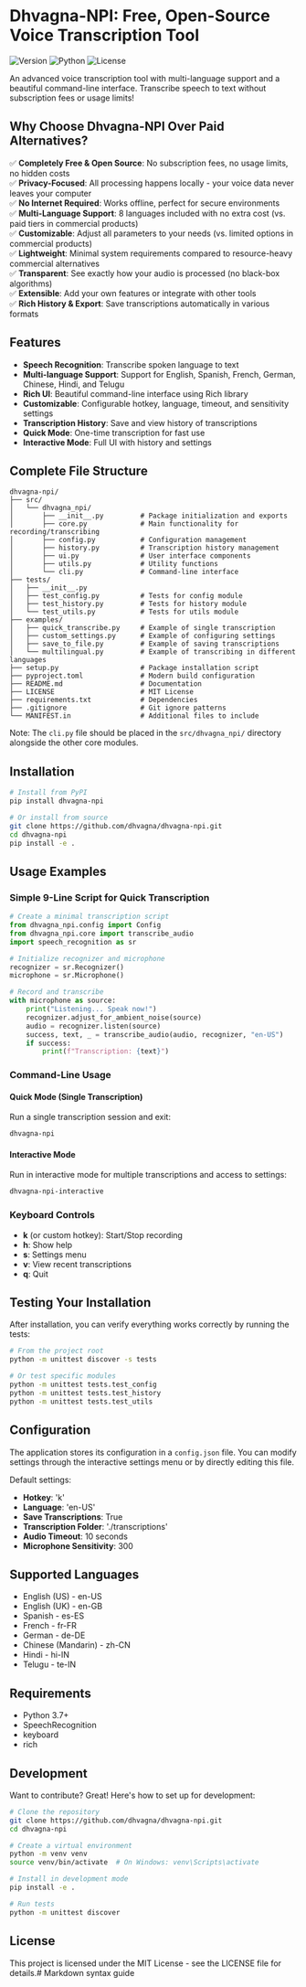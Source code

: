 # Dhvagna-NPI: Free, Open-Source Voice Transcription Tool

![Version](https://img.shields.io/badge/version-0.1.0-blue)
![Python](https://img.shields.io/badge/python-3.7%2B-blue)
![License](https://img.shields.io/badge/license-MIT-green)

An advanced voice transcription tool with multi-language support and a beautiful command-line interface. Transcribe speech to text without subscription fees or usage limits!

## Why Choose Dhvagna-NPI Over Paid Alternatives?

✅ **Completely Free & Open Source**: No subscription fees, no usage limits, no hidden costs  
✅ **Privacy-Focused**: All processing happens locally - your voice data never leaves your computer  
✅ **No Internet Required**: Works offline, perfect for secure environments  
✅ **Multi-Language Support**: 8 languages included with no extra cost (vs. paid tiers in commercial products)  
✅ **Customizable**: Adjust all parameters to your needs (vs. limited options in commercial products)  
✅ **Lightweight**: Minimal system requirements compared to resource-heavy commercial alternatives  
✅ **Transparent**: See exactly how your audio is processed (no black-box algorithms)  
✅ **Extensible**: Add your own features or integrate with other tools  
✅ **Rich History & Export**: Save transcriptions automatically in various formats  

## Features

- **Speech Recognition**: Transcribe spoken language to text
- **Multi-language Support**: Support for English, Spanish, French, German, Chinese, Hindi, and Telugu
- **Rich UI**: Beautiful command-line interface using Rich library
- **Customizable**: Configurable hotkey, language, timeout, and sensitivity settings
- **Transcription History**: Save and view history of transcriptions
- **Quick Mode**: One-time transcription for fast use
- **Interactive Mode**: Full UI with history and settings

## Complete File Structure

```
dhvagna-npi/
├── src/
│   └── dhvagna_npi/
│       ├── __init__.py         # Package initialization and exports
│       ├── core.py             # Main functionality for recording/transcribing
│       ├── config.py           # Configuration management
│       ├── history.py          # Transcription history management
│       ├── ui.py               # User interface components
│       ├── utils.py            # Utility functions
│       └── cli.py              # Command-line interface
├── tests/
│   ├── __init__.py
│   ├── test_config.py          # Tests for config module
│   ├── test_history.py         # Tests for history module
│   └── test_utils.py           # Tests for utils module
├── examples/
│   ├── quick_transcribe.py     # Example of single transcription
│   ├── custom_settings.py      # Example of configuring settings
│   ├── save_to_file.py         # Example of saving transcriptions
│   └── multilingual.py         # Example of transcribing in different languages
├── setup.py                    # Package installation script
├── pyproject.toml              # Modern build configuration
├── README.md                   # Documentation
├── LICENSE                     # MIT License
├── requirements.txt            # Dependencies
├── .gitignore                  # Git ignore patterns
└── MANIFEST.in                 # Additional files to include
```

Note: The `cli.py` file should be placed in the `src/dhvagna_npi/` directory alongside the other core modules.

## Installation

```bash
# Install from PyPI
pip install dhvagna-npi

# Or install from source
git clone https://github.com/dhvagna/dhvagna-npi.git
cd dhvagna-npi
pip install -e .
```

## Usage Examples

### Simple 9-Line Script for Quick Transcription

```python
# Create a minimal transcription script
from dhvagna_npi.config import Config
from dhvagna_npi.core import transcribe_audio
import speech_recognition as sr

# Initialize recognizer and microphone
recognizer = sr.Recognizer()
microphone = sr.Microphone()

# Record and transcribe
with microphone as source:
    print("Listening... Speak now!")
    recognizer.adjust_for_ambient_noise(source)
    audio = recognizer.listen(source)
    success, text, _ = transcribe_audio(audio, recognizer, "en-US")
    if success:
        print(f"Transcription: {text}")
```

### Command-Line Usage

#### Quick Mode (Single Transcription)

Run a single transcription session and exit:

```bash
dhvagna-npi
```

#### Interactive Mode

Run in interactive mode for multiple transcriptions and access to settings:

```bash
dhvagna-npi-interactive
```

### Keyboard Controls

- **k** (or custom hotkey): Start/Stop recording
- **h**: Show help
- **s**: Settings menu
- **v**: View recent transcriptions
- **q**: Quit

## Testing Your Installation

After installation, you can verify everything works correctly by running the tests:

```bash
# From the project root
python -m unittest discover -s tests

# Or test specific modules
python -m unittest tests.test_config
python -m unittest tests.test_history
python -m unittest tests.test_utils
```

## Configuration

The application stores its configuration in a `config.json` file. You can modify settings through the interactive settings menu or by directly editing this file.

Default settings:
- **Hotkey**: 'k'
- **Language**: 'en-US'
- **Save Transcriptions**: True
- **Transcription Folder**: './transcriptions'
- **Audio Timeout**: 10 seconds
- **Microphone Sensitivity**: 300

## Supported Languages

- English (US) - en-US
- English (UK) - en-GB
- Spanish - es-ES
- French - fr-FR
- German - de-DE
- Chinese (Mandarin) - zh-CN
- Hindi - hi-IN
- Telugu - te-IN

## Requirements

- Python 3.7+
- SpeechRecognition
- keyboard
- rich

## Development

Want to contribute? Great! Here's how to set up for development:

```bash
# Clone the repository
git clone https://github.com/dhvagna/dhvagna-npi.git
cd dhvagna-npi

# Create a virtual environment
python -m venv venv
source venv/bin/activate  # On Windows: venv\Scripts\activate

# Install in development mode
pip install -e .

# Run tests
python -m unittest discover
```

## License

This project is licensed under the MIT License - see the LICENSE file for details.# Markdown syntax guide
